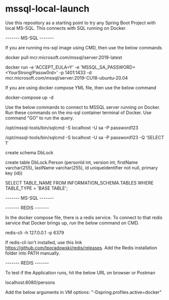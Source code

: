 # mssql-local-launch

Use this repository as a starting point to try any Spring Boot Project with local MS-SQL.
This connects with SQL running on Docker.

------- MS-SQL -------

If you are running ms-sql image using CMD, then use the below commands

docker pull mcr.microsoft.com/mssql/server:2019-latest

docker run -e 'ACCEPT_EULA=Y' -e 'MSSQL_SA_PASSWORD=<YourStrong!Passw0rd>' -p 1401:1433 -d mcr.microsoft.com/mssql/server:2019-CU18-ubuntu-20.04

If you are using docker compose YML file, then use the below command 

docker-compose up -d

Use the below commands to connect to MSSQL server running on Docker. Run these commands on the ms-sql container terminal of Docker. Use command "GO" to run the query.

/opt/mssql-tools/bin/sqlcmd -S localhost -U sa -P password123

/opt/mssql-tools/bin/sqlcmd -S localhost -U sa -P password123 -Q 'SELECT 1'

create schema DbLock

create table DbLock.Person (personId int, version int, firstName varchar(255), lastName varchar(255), id uniqueidentifier not null, primary key (id))

SELECT TABLE_NAME FROM INFORMATION_SCHEMA.TABLES WHERE TABLE_TYPE = 'BASE TABLE';

------- MS-SQL -------

------- REDIS -------

In the docker compose file, there is a redis service. To connect to that redis service that Docker brings up, run the below command on CMD.

redis-cli -h 127.0.0.1 -p 6379

If redis-cli isn't installed, use this link https://github.com/tporadowski/redis/releases. Add the Redis installation folder into PATH manually.

------- REDIS -------

To test if the Application runs, hit the below URL on browser or Postman

localhost:8080/persons

Add the below arguments in VM options: "-Dspring.profiles.active=docker"